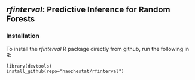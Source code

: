 ## *rfinterval*: Predictive Inference for Random Forests

### Installation

To install the *rfinterval* R package directly from github, run the
following in R:

```{r}
library(devtools)
install_github(repo="haozhestat/rfinterval")
```  
